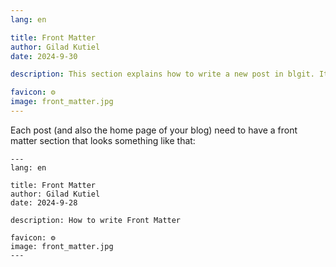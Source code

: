 ```yaml
---
lang: en 

title: Front Matter
author: Gilad Kutiel
date: 2024-9-30

description: This section explains how to write a new post in blgit. It provides step-by-step instructions on creating and formatting content for your blog.

favicon: ⚙️
image: front_matter.jpg
---
```


Each post (and also the home page of your blog) need to have a front matter section that looks something like that:

```
---
lang: en 

title: Front Matter
author: Gilad Kutiel
date: 2024-9-28

description: How to write Front Matter

favicon: ⚙️
image: front_matter.jpg
---
```